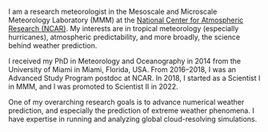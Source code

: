 I am a research meteorologist in the Mesoscale and Microscale Meteorology Laboratory (MMM) at the <a href="https://ncar.ucar.edu">National Center for Atmospheric Research (NCAR)</a>. My interests are in tropical meteorology (especially hurricanes), atmospheric predictability, and more broadly, the science behind weather prediction.

I received my PhD in Meteorology and Oceanography in 2014 from the University of Miami in Miami, Florida, USA. From 2016–2018, I was an Advanced Study Program postdoc at NCAR. In 2018, I started as a Scientist I in MMM, and I was promoted to Scientist II in 2022.

One of my overarching research goals is to advance numerical weather prediction, and especially the prediction of extreme weather phenomena. I have expertise in running and analyzing global cloud-resolving simulations.
